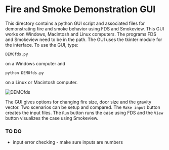 # Fire and Smoke Demonstration GUI

This directory contains a python GUI script and associated files for demonstrating fire and smoke behavior using FDS and Smokeview.  This GUI works on Windows, Macintosh and Linux computers.  The programs FDS and Smokeview need to be in the path.  The GUI uses the tkinter module for the interface.  To use the GUI, type:

```DEMOfds.py```

on a Windows computer and

```python DEMOfds.py```

on a Linux or Macintosh computer. 

![DEMOfds](https://github.com/firemodels/smv/assets/12403014/9eb5173a-6be1-4b20-ae18-5c0e9083ea14)

The GUI gives options for changing fire size, door size and the gravity vector.  Two scenarios can be setup and compared. The `Make input` button creates the input files.  The `Run` button runs the case using FDS and the `View` button visualizes the case using Smokeview.

### TO DO

* input error checking - make sure inputs are numbers

